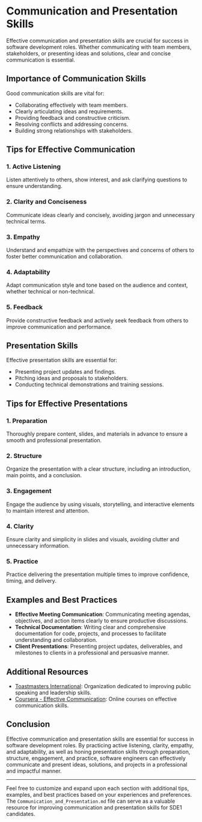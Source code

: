 # Communication and Presentation Skills

Effective communication and presentation skills are crucial for success in software development roles. Whether communicating with team members, stakeholders, or presenting ideas and solutions, clear and concise communication is essential.

## Importance of Communication Skills

Good communication skills are vital for:

- Collaborating effectively with team members.
- Clearly articulating ideas and requirements.
- Providing feedback and constructive criticism.
- Resolving conflicts and addressing concerns.
- Building strong relationships with stakeholders.

## Tips for Effective Communication

### 1. Active Listening
Listen attentively to others, show interest, and ask clarifying questions to ensure understanding.

### 2. Clarity and Conciseness
Communicate ideas clearly and concisely, avoiding jargon and unnecessary technical terms.

### 3. Empathy
Understand and empathize with the perspectives and concerns of others to foster better communication and collaboration.

### 4. Adaptability
Adapt communication style and tone based on the audience and context, whether technical or non-technical.

### 5. Feedback
Provide constructive feedback and actively seek feedback from others to improve communication and performance.

## Presentation Skills

Effective presentation skills are essential for:

- Presenting project updates and findings.
- Pitching ideas and proposals to stakeholders.
- Conducting technical demonstrations and training sessions.

## Tips for Effective Presentations

### 1. Preparation
Thoroughly prepare content, slides, and materials in advance to ensure a smooth and professional presentation.

### 2. Structure
Organize the presentation with a clear structure, including an introduction, main points, and a conclusion.

### 3. Engagement
Engage the audience by using visuals, storytelling, and interactive elements to maintain interest and attention.

### 4. Clarity
Ensure clarity and simplicity in slides and visuals, avoiding clutter and unnecessary information.

### 5. Practice
Practice delivering the presentation multiple times to improve confidence, timing, and delivery.

## Examples and Best Practices

- **Effective Meeting Communication**: Communicating meeting agendas, objectives, and action items clearly to ensure productive discussions.
- **Technical Documentation**: Writing clear and comprehensive documentation for code, projects, and processes to facilitate understanding and collaboration.
- **Client Presentations**: Presenting project updates, deliverables, and milestones to clients in a professional and persuasive manner.

## Additional Resources

- [Toastmasters International](https://www.toastmasters.org/): Organization dedicated to improving public speaking and leadership skills.
- [Coursera - Effective Communication](https://www.coursera.org/courses?query=effective%20communication): Online courses on effective communication skills.

## Conclusion

Effective communication and presentation skills are essential for success in software development roles. By practicing active listening, clarity, empathy, and adaptability, as well as honing presentation skills through preparation, structure, engagement, and practice, software engineers can effectively communicate and present ideas, solutions, and projects in a professional and impactful manner.

---

Feel free to customize and expand upon each section with additional tips, examples, and best practices based on your experiences and preferences. The `Communication_and_Presentation.md` file can serve as a valuable resource for improving communication and presentation skills for SDE1 candidates.